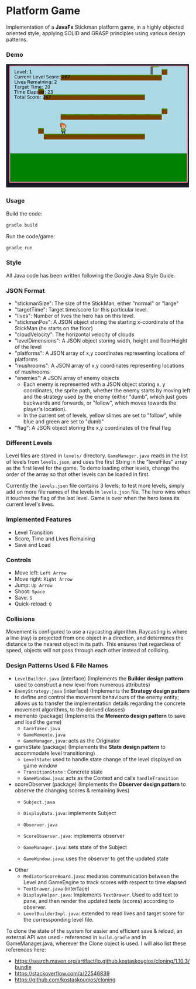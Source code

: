 # Platform Game

Implementation of a **JavaFx** Stickman platform game, in a highly objected oriented style; applying SOLID and GRASP principles using various design patterns.

### Demo

<img src="https://raw.githubusercontent.com/yuuushio/Platform-Game/main/game_demo.gif" width="500"/>

### Usage

Build the code:

```bash
gradle build
```

Run the code/game:

```bash
gradle run
```

### Style
All Java code has been written following the Google Java Style Guide.

### JSON Format
* "stickmanSize": The size of the StickMan, either "normal" or "large"
* "targetTime": Target time/score for this particular level.
* "lives": Number of lives the hero has on this level.
* "stickmanPos": A JSON object storing the starting x-coordinate of the StickMan (he starts on the floor)
* "cloudVelocity": The horizontal velocity of clouds
* "levelDimensions": A JSON object storing width, height and floorHeight of the level
* "platforms": A JSON array of x,y coordinates representing locations of platforms
* "mushrooms": A JSON array of x,y coordinates representing locations of mushrooms
* "enemies": A JSON array of enemy objects
    * Each enemy is represented with a JSON object storing x, y coordinates, the sprite path, whether the enemy starts by
      moving left and the strategy used by the enemy (either "dumb", which just goes backwards and forwards, or "follow",
      which moves towards the player's location).
    * In the current set of levels, yellow slimes are set to "follow", while blue and green are set to "dumb"
* "flag": A JSON object storing the x,y coordinates of the final flag

### Different Levels
Level files are stored in `levels/` directory. `GameManager.java` reads in the list of levels from `levels.json`, and uses the first String in the "levelFiles" array as the first level for the game. To demo loading other levels, change the order of the array so that other levels can be loaded in first.

Currently the `levels.json` file contains 3 levels; to test more levels, simply add on more file names of the levels in `levels.json` file. The hero wins when it touches the flag of the last level. Game is over when the hero loses its current level's lives.

### Implemented Features
* Level Transition
* Score, Time and Lives Remaining
* Save and Load

### Controls
* Move left: `Left Arrow`
* Move right: `Right Arrow`
* Jump: `Up Arrow` 
* Shoot: `Space`
* Save: `S`
* Quick-reload: `Q`

### Collisions
Movement is configured to use a raycasting algorithm. Raycasting is where a line (ray) is projected from one object in a direction, and determines the distance to the nearest object in its path. This ensures that regardless of speed, objects will not pass through each other instead of colliding.

### Design Patterns Used & File Names
- `LevelBuilder.java` (interface) (Implements the **Builder design pattern** used to construct a new level from numerous attributes)
- `EnemyStrategy.java` (interface) (Implements the **Strategy design pattern** to define and control the movement behaviours of the enemy entity; allows us to transfer the implementation details regarding the concrete movement algorithms, to the derived classes)
- memento (package) (Implements the **Memento design pattern** to save and load the game)
    - `CareTaker.java`
    - `GameMemento.java`
    - `GameManager.java`: acts as the Originator
- gameState (package) (Implements the **State design pattern** to accommodate level transitioning)
    - `LevelState`: used to handle state change of the level displayed on game window
    - `TransitionState` : Concrete state
    - `GameWindow.java`: acts as the Context and calls `handleTransition`
- scoreObserver (package) (Implements the **Observer design pattern** to observe the changing scores & remaining lives)
    - `Subject.java`
    - `DisplayData.java`: implements Subject
    - `Observer.java`
    - `ScoreObserver.java`: implements observer

    - `GameManager.java`: sets state of the Subject
    - `GameWindow.java`: uses the observer to get the updated state
- Other
    - `MediatorScoreBoard.java`: mediates communication between the Level and GameEngine to track scores with respect to time elapsed
    - `TextDrawer.java` (interface)
    - `DisplayHelper.java`: Implements `TextDrawer`. Used to add text to pane, and then render the updated texts (scores) according to observer.
	- `LevelBuilderImpl.java`: extended to read lives and target score for the corressponding level file.

To clone the state of the system for easier and efficient save & reload, an external API was used - referenced in `build.gradle` and in GameManager.java, wherever the Clone object is used. I will also list these references here:
- https://search.maven.org/artifact/io.github.kostaskougios/cloning/1.10.3/bundle
- https://stackoverflow.com/a/22546839
- https://github.com/kostaskougios/cloning
